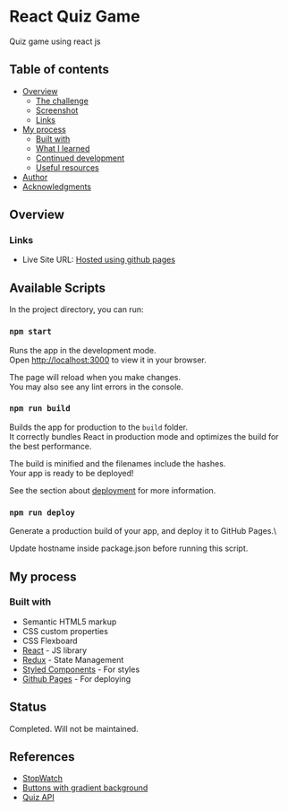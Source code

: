 # React Quiz Game

Quiz game using react js

## Table of contents

- [Overview](#overview)
  - [The challenge](#the-challenge)
  - [Screenshot](#screenshot)
  - [Links](#links)
- [My process](#my-process)
  - [Built with](#built-with)
  - [What I learned](#what-i-learned)
  - [Continued development](#continued-development)
  - [Useful resources](#useful-resources)
- [Author](#author)
- [Acknowledgments](#acknowledgments)


## Overview

### Links

- Live Site URL: [Hosted using github pages](https://noelroy.github.io/react-quiz-game/)

## Available Scripts

In the project directory, you can run:

### `npm start`

Runs the app in the development mode.\
Open [http://localhost:3000](http://localhost:3000) to view it in your browser.

The page will reload when you make changes.\
You may also see any lint errors in the console.

### `npm run build`

Builds the app for production to the `build` folder.\
It correctly bundles React in production mode and optimizes the build for the best performance.

The build is minified and the filenames include the hashes.\
Your app is ready to be deployed!

See the section about [deployment](https://facebook.github.io/create-react-app/docs/deployment) for more information.

### `npm run deploy`

Generate a production build of your app, and deploy it to GitHub Pages.\

Update hostname inside package.json before running this script.


## My process

### Built with

- Semantic HTML5 markup
- CSS custom properties
- CSS Flexboard
- [React](https://reactjs.org/) - JS library
- [Redux]() - State Management
- [Styled Components](https://styled-components.com/) - For styles
- [Github Pages](https://pages.github.com) - For deploying


## Status

Completed. Will not be maintained.

## References

- [StopWatch](https://www.30secondsofcode.org/react/s/count-down)
- [Buttons with gradient background](https://codepen.io/pirrera/pen/bqVeGx)
- [Quiz API](https://trivia.willfry.co.uk/)
